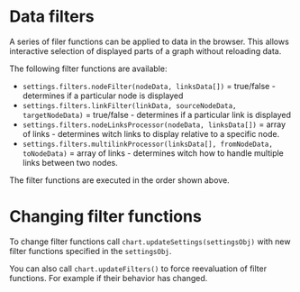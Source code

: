 Data filters
==

A series of filer functions can be applied to data in the browser.
This allows interactive selection of displayed parts of a graph without reloading data.

The following filter functions are available:

* `settings.filters.nodeFilter(nodeData, linksData[])` = true/false - determines if a particular node is displayed
* `settings.filters.linkFilter(linkData, sourceNodeData, targetNodeData)` = true/false - determines if a particular link is displayed
* `settings.filters.nodeLinksProcessor(nodeData, linksData[])` = array of links - determines witch links to display relative to a specific node.
* `settings.filters.multilinkProcessor(linksData[], fromNodeData, toNodeData)` = array of links - determines witch how to handle multiple links between two nodes.

 The filter functions are executed in the order shown above.

Changing filter functions
==
To change filter functions call `chart.updateSettings(settingsObj)` with new filter functions specified in the `settingsObj`.

You can also call `chart.updateFilters()` to force reevaluation of filter functions. For example if their behavior has changed.
